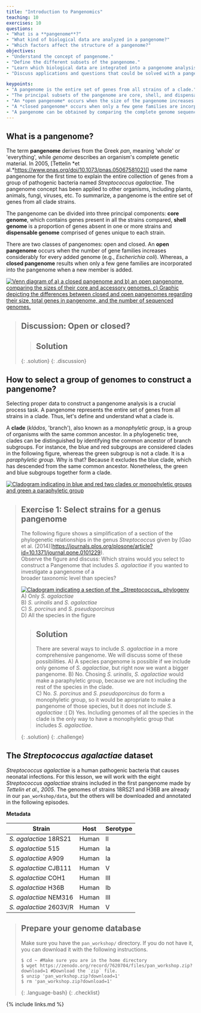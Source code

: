 ```yaml
---
title: "Introduction to Pangenomics"
teaching: 10
exercises: 10
questions:
- "What is a **pangenome**?" 
- "What kind of biological data are analyzed in a pangenome?"
- "Which factors affect the structure of a pangenome?"
objectives:
- "Understand the concept of pangenome."
- "Define the different subsets of the pangenome."
- "Learn which biological data are integrated into a pangenome analysis."
- "Discuss applications and questions that could be solved with a pangenome analysis."

keypoints:
- "A pangenome is the entire set of genes from all strains of a clade."
- "The principal subsets of the pangenome are core, shell, and dispensable genome."
- "An *open pangenome* occurs when the size of the pangenome increases considerably with every added genome."
- "A *closed pangenome* occurs when only a few gene families are incorporated to the pangenome when a new genome is added."
- "A pangenome can be obtained by comparing the complete genome sequences of all clade members."
---
```

## What is a pangenome?

The term **pangenome** derives from the Greek *pan*, meaning 'whole' or 'everything', while *genome* describes
an organism's complete genetic material. In 2005, [Tettelin *et al.*https://www.pnas.org/doi/10.1073/pnas.0506758102]() used the name pangenome for the first time
to explain the entire collection of genes from a group of pathogenic bacteria named *Streptococcus agalactiae*.
The pangenome concept has been applied to other organisms, including plants, animals, fungi, viruses, etc.
To summarize, a pangenome is the entire set of genes from all clade strains.

The pangenome can be divided into three principal components: **core genome**, which contains genes present
in all the strains compared, **shell genome** is a proportion of genes absent in one or more strains
and **dispensable genome** comprised of genes unique to each strain.

There are two classes of pangenomes: open and closed. An **open pangenome** occurs when the number of gene families increases considerably for every added genome (e.g., *Escherichia coli*). Whereas, a **closed pangenome**
results when only a few gene families are incorporated into the pangenome when a new member is added.


<a href="{{ page.root }}/fig/01-01-01.png">
   <img src="{{ page.root }}/fig/01-01-01.png" alt=" Venn diagram of a) a closed pangenome and b) an open pangenome, comparing the sizes of their core and accessory genomes. c) Graphic depicting the differences between closed and open pangenomes regarding their size, total genes in pangenome, and the number of sequenced genomes." />
  </a>

> ## Discussion: Open or closed?
>  
>  
> > ## Solution
> > 
> > 
> {: .solution}
{: .discussion}

## How to select a group of genomes to construct a pangenome?

Selecting proper data to construct a pangenome analysis is a crucial process task. A pangenome represents
the entire set of genes from all strains in a clade. Thus, let's define and understand what a clade is.

A **clade** (*kládos*, 'branch'), also known as a *monophyletic group*, is a group of organisms with the same common ancestor.
In a phylogenetic tree, clades can be distinguished by identifying the common ancestor of branch subgroups. For instance, the blue and red subgroups are considered clades in the following figure, whereas the green subgroup is not a clade. It is a *paraphyletic group*.
Why is that? Because it excludes the blue clade, which has descended from the same common ancestor. Nonetheless, the green and blue subgroups
together form a clade.

<a href="{{ page.root }}/fig/01-01-02.png">
   <img src="{{ page.root }}/fig/01-01-02.png" alt=" Cladogram indicating in blue and red two clades or monophyletic groups and green a paraphyletic group" />
  </a>

> ## Exercise 1: Select strains for a genus pangenome  
>  The following figure shows a simplification of a section of the phylogenetic relationships in the genus _Streptococcus_ given by [Gao et al. (2014)]https://journals.plos.org/plosone/article?id=10.1371/journal.pone.0101229).  
>  Observe the figure and discuss:
>  Which strains would you select to construct a Pangenome that includes _S. agalactiae_ if you wanted to investigate a pangenome of a  
>  broader taxonomic level than species? 
>  
>  <a href="{{ page.root }}/fig/01-01-03.png"><img src="{{ page.root }}/fig/01-01-03.png" alt="Cladogram indicating a section of the _Streptococcus_ phylogeny" /></a>
>  A) Only _S. agalactiae_   
>  B)  _S. urinalis_ and _S. agalactiae_   
>  C) _S. porcinus_ and _S. pseudoporcinus_  
>  D)  All the species in the figure
>  
> > ## Solution
> > There are several ways to include _S. agalactiae_ in a more comprehensive pangenome. We will discuss some of these possibilities. 
> > A) A species pangenome is possible if we include only genome of *S. agalactiae*, but right now we want a bigger pangenome.
> > B) No. Chosing _S. urinalis_, _S. agalactiae_ would make a paraphyletic group, because we are not including the rest of the species in the clade.  
> > C) No.  _S. porcinus_ and _S. pseudoporcinus_ do form a monophyletic group, so it would be apropriate to make a pangenome of those species, but it
> > does not include _S. agalactiae_ :(
> > D) Yes. Including genomes of all the species in the clade is the only way to have a monophyletic group that includes *S. agalactiae*.
> > 
> {: .solution}
{: .challenge}

## The *Streptococcus agalactiae* dataset

*Streptococcus agalactiae* is a human pathogenic bacteria that causes neonatal infections. For this lesson, we will work with the eight *Streptococcus agalactiae* strains included in the first pangenome made by *Tettelin et al., 2005*. The genomes of strains 18RS21 and H36B are already in our `pan_workshop/data`, but the others will be downloaded and annotated in the following episodes.

**Metadata**


|Strain	| Host	| Serotype   |
|-------------------------|---------|------------|
|*S. agalactiae*  18RS21  | Human   | II       	|
|*S. agalactiae*  515 	| Human   | Ia       	|
|*S. agalactiae*  A909	| Human   | Ia       	|
|*S. agalactiae*  CJB111  | Human   | V       	|
|*S. agalactiae*  COH1	| Human   | III       	|
|*S. agalactiae*  H36B	| Human   | Ib       	|
|*S. agalactiae*  NEM316	| Human   | III     	|
|*S. agalactiae*  2603V/R 	| Human   | V      	|



> ## Prepare your genome database
> Make sure you have the `pan_workshop/` directory. If you do not have it, you can download it with the following instructions.
>
> ~~~
> $ cd ~ #Make sure you are in the home directory
> $ wget https://zenodo.org/record/7620704/files/pan_workshop.zip?download=1 #Download the `zip` file.
> $ unzip 'pan_workshop.zip?download=1' 
> $ rm 'pan_workshop.zip?download=1'
> ~~~
> {: .language-bash}
{: .checklist}

{% include links.md %}





